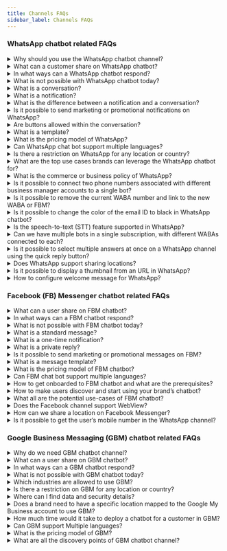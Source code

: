 ```yaml
---
title: Channels FAQs
sidebar_label: Channels FAQs
---
```


### WhatsApp chatbot related FAQs

<details>
 <summary>Why should you use the WhatsApp chatbot channel?</summary>
 <div>
  <br/>
  <div>WhatsApp chatbots is one of the fastest growing chatbot messaging channels today. It gives brands a great potential to reach out, enagage and support their customers on the channel consumers are.</div>
   </div>
</details>


<details>
 <summary>What can a customer share on WhatsApp chatbot?</summary>
 <div>
  <br/>
  <div>- A simple text message<br/>- An image in JPEG or PNG format <br/> - An audio recording, video or GIF <br/> - Can attach a document in PDF or docx format <br/>- Can attach a contact or location</div>
   </div>
</details>

<details>
 <summary>In what ways can a WhatsApp chatbot respond?</summary>
 <div>
  <br/>
  <div>- A simple text message<br/>- An image in JPEG or PNG format <br/> - An audio recording, video <br/> - Can attach a document in PDF or docx format <br/>- Can attach a contact (via API) or location</div>
   </div>
</details>

<details>
 <summary>What is not possible with WhatsApp chatbot today?</summary>
 <div>
  <br/>
  <div>- Cannot send promotional or marketing notifications.<br/>- Does not have ‘buttons’ option during conversations. <br/>- Cannot send notifications without getting opt-in consent.</div>
   </div>
</details>

<details>
 <summary>What is a conversation?</summary>
 <div>
  <br/>
  <div>A single conversation is an exchange messages within 24 hours between a user and the chatbot.</div>
   </div>
</details>

<details>
 <summary>What is a notification?</summary>
 <div>
  <br/>
  <div>Notification is an outbound message (chatbot-initiated) sent by the chatbot to a particular WhatsApp user.</div>
   </div>
</details>

<details>
 <summary>What is the difference between a notification and a conversation?</summary>
 <div>
  <br/>
  <div>A conversation is an exchange of messages between the chatbot and a user, initiated either by the user or the chatbot. Notification triggers chatbot-initiated conversation.</div>
   </div>
</details>

<details>
 <summary>Is it possible to send marketing or promotional notifications on WhatsApp?</summary>
 <div>
  <br/>
  <div>No, in order to send a regular notification, the user's opt-in is required.</div>
   </div>
</details>

<details>
 <summary>Are buttons allowed within the conversation?</summary>
 <div>
  <br/>
  <div>No, WhatsApp can approve a button that is included in a notification template.</div>
   </div>
</details>

<details>
 <summary>What is a template?</summary>
 <div>
  <br/>
  <div>A template is a notification message that needs to be approved before it is sent to users.</div>
   </div>
</details>

<details>
 <summary>What is the pricing model of WhatsApp?</summary>
 <div>
  <br/>
  <div>Refer to <a href="https://docs.yellow.ai/docs/platform_concepts/channelConfiguration/WA-pricing">WhatsApp Pricing</a></div>
   </div>
</details>

<details>
 <summary>Can WhatsApp chat bot support multiple languages?</summary>
 <div>
  <br/>
  <div>Yes, the WhatsApp chatbot can support multiple languages during conversations. For notifications, while sending for approval, we can opt for required languages.</div>
   </div>
</details>

<details>
 <summary>Is there a restriction on WhatsApp for any location or country?</summary>
 <div>
  <br/>
  <div>WhatsApp chatbot is applicable in all the regions where WhatsApp channel is currently operating.</div>
   </div>
</details>

<details>
 <summary>What are the top use cases brands can leverage the WhatsApp chatbot for?</summary>
 <div>
  <br/>
  <div>WhatsApp chatbot will be useful for proactive notification-based outreach, timely reminders, engaging suggestions on products or services, sales and support.</div>
   </div>
</details>

<details>
 <summary>What is the commerce or business policy of WhatsApp?</summary>
 <div>
  <br/>
  <div>The updated commerce policy can be found <a href="https://www.whatsapp.com/legal/commerce-policy">here</a>. <br/> The updated business policy can be found <a href="https://www.whatsapp.com/legal/business-policy">here</a></div>
   </div>
</details>

<details>
 <summary>Is it possible to connect two phone numbers associated with different business manager accounts to a single bot?</summary>
 <div>
  <br/>
  <div>You cannot connect two phone numbers of different WABA or Facebook business manager to a single bot.</div>
   </div>
</details>

<details>
 <summary>Is it possible to remove the current WABA number and link to the new WABA or FBM?</summary>
 <div>
  <br/>
  <div>WABA numbers cannot be migrated from one BM (Business Manager) to another. It can only be migrated from one BSP (Business Service Provider) to another, or from one WABA to another, by retrieving the same BM ID attached to both WABAs</div>
   </div>
</details>

<details>
 <summary>Is it possible to change the color of the email ID to black in WhatsApp chatbot?</summary>
 <div>
  <br/>
  <div>No. By default, the email address is blue in color.</div>
   </div>
</details>

<details>
 <summary>Is the speech-to-text (STT) feature supported in WhatsApp?</summary>
 <div>
  <br/>
  <div>No, the STT feature is not supported for WhatsApp.</div>
   </div>
</details>

<details>
 <summary>Can we have multiple bots in a single subscription, with different WABAs connected to each?</summary>
 <div>
  <br/>
  <div>Yes, you can have multiple bots under a single subscription, and each bot can have a different WABA connected to it. It is also possible to have multiple numbers connected to a single bot, but all the numbers have to be under the same WABA ID in this case.</div>
   </div>
</details>

<details>
 <summary>Is it possible to select multiple answers at once on a WhatsApp channel using the quick reply button?</summary>
 <div>
  <br/>
  <div>WhatsApp does not support Multi select in list or button messages. You can use the Multi Select prompt, which displays the options in the form of a text message, to share the options via text. For example, the bot shared a few options with 1, 2, 3, 4, and so on. and the user has to respond back with the selection as 1 or 3 in a specific accepted format to validate and get the user's selection. This is a workaround that is used in the case of WhatsApp.</div>
   </div>
</details>

<details>
 <summary>Does WhatsApp support sharing locations?</summary>
 <div>
  <br/>
  <div>Yes, users can share their location by clicking this 📎 icon on WhatsApp and sharing their current location. The bot will receive the latitude and longitude of the user, based on which the user's location can be identified. Note that live location sharing won't work for this case.</div>
   </div>
</details>

<details>
 <summary>Is it possible to display a thumbnail from an URL in WhatsApp?</summary>
 <div>
  <br/>
  <div> Yes, WhatsApp will render URLs with thumbnails, and you will be able to preview them. URL previews are rendered in the following cases:<br/> • The business has sent a message template to the user. <br/> • The user initiates a conversation with a Click to chat link.<br/> • The user adds the business phone number to their address book and initiates a conversation.</div>
   </div>
</details>

<details>
 <summary>How to configure welcome message for WhatsApp?</summary>
 <div>
  <br/>
  <div>The welcome message will not be displayed automatically in WhatsApp. You need to <a href="https://docs.yellow.ai/docs/platform_concepts/studio/train/intents#train">train</a> an intent with “hi” or “hello” and configure it in a journey to trigger the flow.</div>
   </div>
</details>

### Facebook (FB) Messenger chatbot related FAQs

<details>
 <summary>What can a user share on FBM chatbot?</summary>
 <div>
  <br/>
  <div>- A simple text message<br/>- An image in JPEG or PNG format <br/> - A video, an audio or a sticker <br/> - A GIF or an emoji</div>
   </div>
</details>

<details>
 <summary>In what ways can a FBM chatbot respond?</summary>
 <div>
  <br/>
  <div>- A simple text message<br/>- An image in JPEG or PNG format <br/> - A video or GIF <br/> - Can attach files in PDF or docx format<br/> - Can share card or card carousel<br/> - Can trigger Quick reply buttons for users to click<br/> - Via various message template</div>
   </div>
</details>

<details>
 <summary>What is not possible with FBM chatbot today?</summary>
 <div>
  <br/>
  <div>Cannot send notification before the user initiates the conversation.</div>
   </div>
</details>

<details>
 <summary>What is a standard message?</summary>
 <div>
  <br/>
  <div>One conversation is an exchange of messages within 24 hours between one user and the chatbot.</div>
   </div>
</details>

<details>
 <summary>What is a one-time notification?</summary>
 <div>
  <br/>
  <div>Notification is an outbound message (chatbot-initiated) sent by the chatbot to a particular Facebook Messenger user outside the 24-hour window if the user opts-in for the same.</div>
   </div>
</details>

<details>
 <summary>What is a private reply?</summary>
 <div>
  <br/>
  <div>When an FB user comments or makes a visitor post, the brand can privately reply to the user on the FBM in context with the user inquiry.</div>
   </div>
</details>

<details>
 <summary>Is it possible to send marketing or promotional messages on FBM?</summary>
 <div>
  <br/>
  <div>The promotional message can be sent as a standard message within a 24-hour window. To send promotional messages outside a 24-hour window, "sponsored messages" will be useful.</div>
   </div>
</details>

<details>
 <summary>What is a message template?</summary>
 <div>
  <br/>
  <div>A message template is a predefined message structure that is convenient to showcase products, receipts, and so on. To know more, click<a href="https://developers.facebook.com/docs/messenger-platform/send-messages/templates/"> here</a></div>
   </div>
</details>

<details>
 <summary>What is the pricing model of FBM chatbot?</summary>
 <div>
  <br/>
  <div>Contact [support](mailto:support@yellow.ai) for pricing information.</div>
   </div>
</details>

<details>
 <summary>Can FBM chat bot support multiple languages?</summary>
 <div>
  <br/>
  <div>Yes, the FBM chatbot can support multiple languages.</div>
   </div>
</details>

<details>
 <summary>How to get onboarded to FBM chatbot and what are the prerequisites?</summary>
 <div>
  <br/>
  <div>Refer this <a href="https://docs.yellow.ai/docs/platform_concepts/channelConfiguration/facebook-messenger">document</a></div>
   </div>
</details>

<details>
 <summary>How to make users discover and start using your brand’s chatbot?</summary>
 <div>
  <br/>
  <div>Some discovery points include:<br/> * Drop the CTA to FBM chatbot on the brand’s webpage<br/> * Sponsored ads to FBM chatbot CTA<br/> * Organic posts to FBM chatbot CTA<br/> * FB or Instagram posts having Messenger chatbot CTA</div>
   </div>
</details>

<details>
 <summary>What all are the potential use-cases of FBM chatbot?</summary>
 <div>
  <br/>
  <div>Timely reminders on carts and payments, sales and support, and proactive suggestions are some good usecases.</div>
   </div>
</details>

<details>
 <summary>Does the Facebook channel support WebView?</summary>
 <div>
  <br/>
  <div>No, the Facebook channel does not support WebView.</div>
   </div>
</details>

<details>
 <summary>How can we share a location on Facebook Messenger?</summary>
 <div>
  <br/>
  <div>It is not possible to directly share a location in Facebook Messenger. However, there is an alternative approach you can take:<br/>• <b>Ask for City/Zip Code</b>: Instead of sharing the location directly, you can prompt the user to provide their city, zip code, or any other relevant location information.<br/>• <b>Use Geolocation API</b>: Once the user provides the location information, you can use the Geolocation API to retrieve the coordinates or specific details about that location.</div>
   </div>
</details>

<details>
 <summary>Is it possible to get the user’s mobile number in the WhatsApp channel?</summary>
 
 
 Yes, to get the mobile number when a user is connected to the bot, you need to use a system variable called sender as shown below. 


   `{{{sender}}}`



</details>


### Google Business Messaging (GBM) chatbot related FAQs

<details>
 <summary>Why do we need GBM chatbot channel?</summary>
 <div>
  <br/>
  <div>The first thing we do when we look for some product or service is to 'Google them'. <a href="https://gs.statcounter.com/search-engine-market-share">90%</a> of overall search traffic globally is using Google. The ability to engage with the potential customers right then when they search is powerful. In other words, GBM helps with fantastic Discovery-to-Engagement.</div>
   </div>
</details>

<details>
 <summary>What can a user share on GBM chatbot?</summary>
 <div>
  <br/>
  <div>- A simple text message<br/>- An image in JPEG or PNG format</div>
   </div>
</details>

<details>
 <summary>In what ways can a GBM chatbot respond?</summary>
 <div>
  <br/>
  <div>- A simple text message<br/> - An image in JPEG or PNG format<br/> - Can send URLs to files of PDF or docx<br/> - Can share interactive cards about products or service offerings<br/> - Can trigger Quick reply buttons for users to click</div>
   </div>
</details>

<details>
 <summary>What is not possible with GBM chatbot today?</summary>
 <div>
  <br/>
  <div>- The GBM chatbot is not supported in desktop or laptop view but only on mobile phones.<br/> - Videos cannot be embedded. Any type of custom, for example, a Slider or dropdown is not available.<br/> - The Thumbview or preview link is not possible through GBM chatbot.</div>
   </div>
</details>

<details>
 <summary>Which industries are allowed to use GBM?</summary>
 <div>
  <br/>
  <div>Please go through this document for detailed <a href="https://developers.google.com/business-communications/support/aup">industry-wise solution</a></div>
   </div>
</details>

<details>
 <summary>Is there a restriction on GBM for any location or country?</summary>
 <div>
  <br/>
  <div>There is no restriction on location or countries where the product would not work yet.</div>
   </div>
</details>

<details>
 <summary>Where can I find data and security details?</summary>
 <div>
  <br/>
  <div>Click <a href="https://developers.google.com/business-communications/business-messages/support/infosec?hl=en">here</a></div>
   </div>
</details>

<details>
 <summary>Does a brand need to have a specific location mapped to the  Google My Business account to use GBM?</summary>
 <div>
  <br/>
  <div>For time being, countries except for the US, a brand must have a verified location associated with its Google My Business Account to use GBM.</div>
   </div>
</details>

<details>
 <summary>How much time would it take to deploy a chatbot for a customer in GBM?</summary>
 <div>
  <br/>
  <div>If the bot is ready (Changes to be made for GBM specific bot) and the pre-requisite to onboard a customer is available, the whole process from registration to verification till launch with relevant Google and Brand approval should be tentatively around 3-4 business days in an ideal scenario.</div>
   </div>
</details>

<details>
 <summary>Can GBM support Multiple languages?</summary>
 <div>
  <br/>
  <div>The multi-language support is not there in the shell of the product for example, the CSAT score popup. Also, a welcome message will have to be in English. But if the bot is multilingual it can handle the language conversation in different languages during conversation messages.</div>
   </div>
</details>

<details>
 <summary>What is the pricing model of GBM?</summary>
 <div>
  <br/>
  <div>Contact [support](mailto:support@yellow.ai) for pricing information.</div>
   </div>
</details>

<details>
 <summary>What are all the discovery points of GBM chatbot channel?</summary>
 <div>
  <br/>
  <div>These are the possible entry points to GBM channel.<br/> <img src= "https://cdn.yellowmessenger.com/KhsmRbGecXEy1621333747652.png"/></div>
   </div>
</details>


